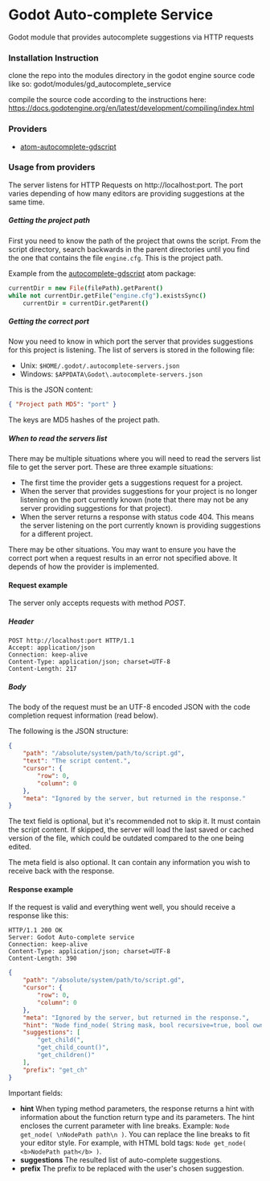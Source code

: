 
# Godot Auto-complete Service
 Godot module that provides autocomplete suggestions via HTTP requests
### Installation Instruction
clone the repo into the modules directory in the godot engine source code like so:
godot/modules/gd_autocomplete_service

compile the source code according to the instructions here:
https://docs.godotengine.org/en/latest/development/compiling/index.html

### Providers

- [atom-autocomplete-gdscript](https://github.com/neikeq/atom-autocomplete-gdscript)

### Usage from providers

The server listens for HTTP Requests on http://localhost:port. The port varies depending of how many editors are providing suggestions at the same time.

##### Getting the project path

First you need to know the path of the project that owns the script. From the script directory, search backwards in the parent directories until you find the one that contains the file `engine.cfg`. This is the project path.

Example from the [autocomplete-gdscript](https://github.com/neikeq/atom-autocomplete-gdscript/blob/master/lib/provider.coffee#L58-L60) atom package:

``` CoffeeScript
currentDir = new File(filePath).getParent()
while not currentDir.getFile("engine.cfg").existsSync()
    currentDir = currentDir.getParent()
```

##### Getting the correct port

Now you need to know in which port the server that provides suggestions for this project is listening. The list of servers is stored in the following file:

- Unix: `$HOME/.godot/.autocomplete-servers.json`
- Windows: `$APPDATA\Godot\.autocomplete-servers.json`

This is the JSON content:

``` json
{ "Project path MD5": "port" }
```

The keys are MD5 hashes of the project path.

##### When to read the servers list

There may be multiple situations where you will need to read the servers list file to get the server port. These are three example situations:

- The first time the provider gets a suggestions request for a project.
- When the server that provides suggestions for your project is no longer listening on the port currently known (note that there may not be any server providing suggestions for that project).
- When the server returns a response with status code 404. This means the server listening on the port currently known is providing suggestions for a different project.

There may be other situations. You may want to ensure you have the correct port when a request results in an error not specified above. It depends of how the provider is implemented.

#### Request example

The server only accepts requests with method _POST_.

##### Header

```
POST http://localhost:port HTTP/1.1
Accept: application/json
Connection: keep-alive
Content-Type: application/json; charset=UTF-8
Content-Length: 217
```

##### Body

The body of the request must be an UTF-8 encoded JSON with the code completion request information (read below).

The following is the JSON structure:

``` json
{
    "path": "/absolute/system/path/to/script.gd",
    "text": "The script content.",
    "cursor": {
        "row": 0,
        "column": 0
    },
    "meta": "Ignored by the server, but returned in the response."
}
```

The text field is optional, but it's recommended not to skip it. It must contain the script content. If skipped, the server will load the last saved or cached version of the file, which could be outdated compared to the one being edited.

The meta field is also optional. It can contain any information you wish to receive back with the response.

#### Response example

If the request is valid and everything went well, you should receive a response like this:

```
HTTP/1.1 200 OK
Server: Godot Auto-complete service
Connection: keep-alive
Content-Type: application/json; charset=UTF-8
Content-Length: 390
```

``` json
{
    "path": "/absolute/system/path/to/script.gd",
    "cursor": {
        "row": 0,
        "column": 0
    },
    "meta": "Ignored by the server, but returned in the response.",
    "hint": "Node find_node( String mask, bool recursive=true, bool owned=true )",
    "suggestions": [
        "get_child(",
        "get_child_count()",
        "get_children()"
    ],
    "prefix": "get_ch"
}
```

Important fields:

- **hint** When typing method parameters, the response returns a hint with information about the function return type and its parameters. The hint encloses the current parameter with line breaks. Example: `Node get_node( \nNodePath path\n )`. You can replace the line breaks to fit your editor style. For example, with HTML bold tags: `Node get_node( <b>NodePath path</b> )`.
- **suggestions** The resulted list of auto-complete suggestions.
- **prefix** The prefix to be replaced with the user's chosen suggestion.
